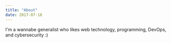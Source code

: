 ```yaml
---
title: "About"
date: 2017-07-16
---
```


I'm a wannabe generalist who likes web technology, programming, DevOps, and cybersecurity :)
